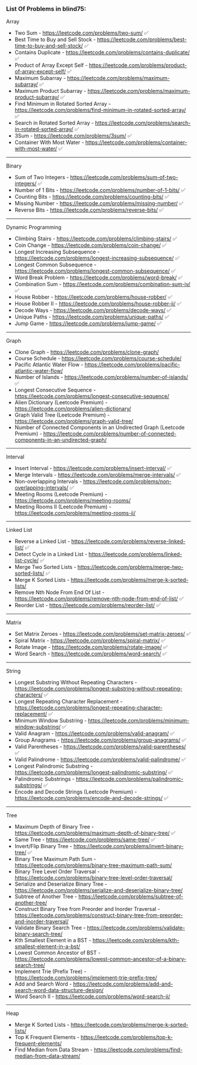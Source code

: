 ### List Of Problems in blind75:

Array

- Two Sum - https://leetcode.com/problems/two-sum/ ✅
- Best Time to Buy and Sell Stock - https://leetcode.com/problems/best-time-to-buy-and-sell-stock/ ✅
- Contains Duplicate - https://leetcode.com/problems/contains-duplicate/ ✅
- Product of Array Except Self - https://leetcode.com/problems/product-of-array-except-self/ ✅
- Maximum Subarray - https://leetcode.com/problems/maximum-subarray/ ✅
- Maximum Product Subarray - https://leetcode.com/problems/maximum-product-subarray/ ✅
- Find Minimum in Rotated Sorted Array - https://leetcode.com/problems/find-minimum-in-rotated-sorted-array/ ✅
- Search in Rotated Sorted Array - https://leetcode.com/problems/search-in-rotated-sorted-array/ ✅
- 3Sum - https://leetcode.com/problems/3sum/ ✅
- Container With Most Water - https://leetcode.com/problems/container-with-most-water/ ✅

---

Binary

- Sum of Two Integers - https://leetcode.com/problems/sum-of-two-integers/ ✅
- Number of 1 Bits - https://leetcode.com/problems/number-of-1-bits/ ✅
- Counting Bits - https://leetcode.com/problems/counting-bits/ ✅
- Missing Number - https://leetcode.com/problems/missing-number/ ✅
- Reverse Bits - https://leetcode.com/problems/reverse-bits/ ✅

---

Dynamic Programming

- Climbing Stairs - https://leetcode.com/problems/climbing-stairs/ ✅
- Coin Change - https://leetcode.com/problems/coin-change/ ✅
- Longest Increasing Subsequence - https://leetcode.com/problems/longest-increasing-subsequence/ ✅
- Longest Common Subsequence - https://leetcode.com/problems/longest-common-subsequence/ ✅
- Word Break Problem - https://leetcode.com/problems/word-break/ ✅
- Combination Sum - https://leetcode.com/problems/combination-sum-iv/ ✅
- House Robber - https://leetcode.com/problems/house-robber/ ✅
- House Robber II - https://leetcode.com/problems/house-robber-ii/ ✅
- Decode Ways - https://leetcode.com/problems/decode-ways/ ✅
- Unique Paths - https://leetcode.com/problems/unique-paths/ ✅
- Jump Game - https://leetcode.com/problems/jump-game/ ✅

---

Graph

- Clone Graph - https://leetcode.com/problems/clone-graph/
- Course Schedule - https://leetcode.com/problems/course-schedule/
- Pacific Atlantic Water Flow - https://leetcode.com/problems/pacific-atlantic-water-flow/
- Number of Islands - https://leetcode.com/problems/number-of-islands/ ✅
- Longest Consecutive Sequence - https://leetcode.com/problems/longest-consecutive-sequence/
- Alien Dictionary (Leetcode Premium) - https://leetcode.com/problems/alien-dictionary/
- Graph Valid Tree (Leetcode Premium) - https://leetcode.com/problems/graph-valid-tree/
- Number of Connected Components in an Undirected Graph (Leetcode Premium) - https://leetcode.com/problems/number-of-connected-components-in-an-undirected-graph/

---

Interval

- Insert Interval - https://leetcode.com/problems/insert-interval/ ✅
- Merge Intervals - https://leetcode.com/problems/merge-intervals/ ✅
- Non-overlapping Intervals - https://leetcode.com/problems/non-overlapping-intervals/ ✅
- Meeting Rooms (Leetcode Premium) - https://leetcode.com/problems/meeting-rooms/
- Meeting Rooms II (Leetcode Premium) - https://leetcode.com/problems/meeting-rooms-ii/

---

Linked List

- Reverse a Linked List - https://leetcode.com/problems/reverse-linked-list/ ✅
- Detect Cycle in a Linked List - https://leetcode.com/problems/linked-list-cycle/ ✅
- Merge Two Sorted Lists - https://leetcode.com/problems/merge-two-sorted-lists/ ✅
- Merge K Sorted Lists - https://leetcode.com/problems/merge-k-sorted-lists/
- Remove Nth Node From End Of List - https://leetcode.com/problems/remove-nth-node-from-end-of-list/ ✅
- Reorder List - https://leetcode.com/problems/reorder-list/ ✅

---

Matrix

- Set Matrix Zeroes - https://leetcode.com/problems/set-matrix-zeroes/ ✅
- Spiral Matrix - https://leetcode.com/problems/spiral-matrix/ ✅
- Rotate Image - https://leetcode.com/problems/rotate-image/ ✅
- Word Search - https://leetcode.com/problems/word-search/ ✅

---

String

- Longest Substring Without Repeating Characters - https://leetcode.com/problems/longest-substring-without-repeating-characters/ ✅
- Longest Repeating Character Replacement - https://leetcode.com/problems/longest-repeating-character-replacement/ ✅
- Minimum Window Substring - https://leetcode.com/problems/minimum-window-substring/ ✅
- Valid Anagram - https://leetcode.com/problems/valid-anagram/ ✅
- Group Anagrams - https://leetcode.com/problems/group-anagrams/ ✅
- Valid Parentheses - https://leetcode.com/problems/valid-parentheses/ ✅
- Valid Palindrome - https://leetcode.com/problems/valid-palindrome/ ✅
- Longest Palindromic Substring - https://leetcode.com/problems/longest-palindromic-substring/ ✅
- Palindromic Substrings - https://leetcode.com/problems/palindromic-substrings/ ✅
- Encode and Decode Strings (Leetcode Premium) - https://leetcode.com/problems/encode-and-decode-strings/ ✅

---

Tree

- Maximum Depth of Binary Tree - https://leetcode.com/problems/maximum-depth-of-binary-tree/ ✅
- Same Tree - https://leetcode.com/problems/same-tree/ ✅
- Invert/Flip Binary Tree - https://leetcode.com/problems/invert-binary-tree/ ✅
- Binary Tree Maximum Path Sum - https://leetcode.com/problems/binary-tree-maximum-path-sum/
- Binary Tree Level Order Traversal - https://leetcode.com/problems/binary-tree-level-order-traversal/
- Serialize and Deserialize Binary Tree - https://leetcode.com/problems/serialize-and-deserialize-binary-tree/
- Subtree of Another Tree - https://leetcode.com/problems/subtree-of-another-tree/
- Construct Binary Tree from Preorder and Inorder Traversal - https://leetcode.com/problems/construct-binary-tree-from-preorder-and-inorder-traversal/
- Validate Binary Search Tree - https://leetcode.com/problems/validate-binary-search-tree/
- Kth Smallest Element in a BST - https://leetcode.com/problems/kth-smallest-element-in-a-bst/
- Lowest Common Ancestor of BST - https://leetcode.com/problems/lowest-common-ancestor-of-a-binary-search-tree/
- Implement Trie (Prefix Tree) - https://leetcode.com/problems/implement-trie-prefix-tree/
- Add and Search Word - https://leetcode.com/problems/add-and-search-word-data-structure-design/
- Word Search II - https://leetcode.com/problems/word-search-ii/

---

Heap

- Merge K Sorted Lists - https://leetcode.com/problems/merge-k-sorted-lists/
- Top K Frequent Elements - https://leetcode.com/problems/top-k-frequent-elements/
- Find Median from Data Stream - https://leetcode.com/problems/find-median-from-data-stream/
